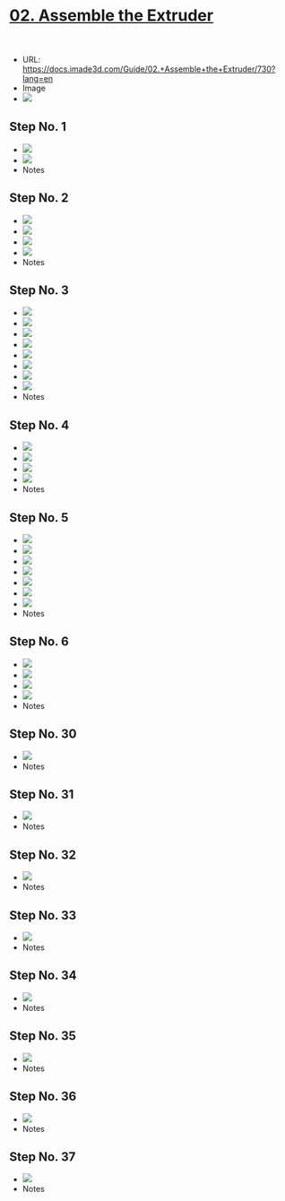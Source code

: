 # <u>02. Assemble the Extruder</u><br><br>

   - URL: https://docs.imade3d.com/Guide/02.+Assemble+the+Extruder/730?lang=en
   - Image
   - ![](assets/extruder/JB2e_extruder-34.jpg)
 

  ## Step No. 1 
  - ![](assets/extruder/JB2e_extruder-01.jpg)
  - ![](assets/extruder/JB2e_extruder-02.jpg)
   - Notes
  ## Step No. 2 
  - ![](assets/extruder/JB2e_extruder-03.jpg)
  - ![](assets/extruder/JB2e_extruder-04.jpg)
  - ![](assets/extruder/JB2e_extruder-05.jpg)
  - ![](assets/extruder/JB2e_extruder-06.jpg)
   - Notes
  ## Step No. 3
  - ![](assets/extruder/JB2e_extruder-07.jpg)
  - ![](assets/extruder/JB2e_extruder-08.jpg)
  - ![](assets/extruder/JB2e_extruder-09.jpg)
  - ![](assets/extruder/JB2e_extruder-10.jpg)
  - ![](assets/extruder/JB2e_extruder-11.jpg)
  - ![](assets/extruder/JB2e_extruder-12.jpg)
  - ![](assets/extruder/JB2e_extruder-13.jpg)
  - ![](assets/extruder/JB2e_extruder-14.jpg)
   - Notes
  ## Step No. 4
  - ![](assets/extruder/JB2e_extruder-15.jpg)
  - ![](assets/extruder/JB2e_extruder-16.jpg)
  - ![](assets/extruder/JB2e_extruder-17.jpg)
  - ![](assets/extruder/JB2e_extruder-18.jpg)
   - Notes
  ## Step No. 5
  - ![](assets/extruder/JB2e_extruder-19.jpg)
  - ![](assets/extruder/JB2e_extruder-20.jpg)
  - ![](assets/extruder/JB2e_extruder-21.jpg)
  - ![](assets/extruder/JB2e_extruder-22.jpg)
  - ![](assets/extruder/JB2e_extruder-23.jpg)
  - ![](assets/extruder/JB2e_extruder-24.jpg)
  - ![](assets/extruder/JB2e_extruder-25.jpg)
   - Notes
  ## Step No. 6
  - ![](assets/extruder/JB2e_extruder-26.jpg)
  - ![](assets/extruder/JB2e_extruder-27.jpg)
  - ![](assets/extruder/JB2e_extruder-28.jpg)
  - ![](assets/extruder/JB2e_extruder-29.jpg)
   - Notes
  ## Step No. 30
  - ![](assets/extruder/JB2e_extruder-30.jpg)
   - Notes
  ## Step No. 31
  - ![](assets/extruder/JB2e_extruder-31.jpg)
   - Notes
  ## Step No. 32
  - ![](assets/extruder/JB2e_extruder-32.jpg)
   - Notes
  ## Step No. 33
   - ![](assets/extruder/JB2e_extruder-33.jpg)
   - Notes
  ## Step No. 34
  - ![](assets/extruder/JB2e_extruder-34.jpg)
   - Notes
  ## Step No. 35
  - ![](assets/extruder/JB2e_extruder-35.jpg)
   - Notes
  ## Step No. 36
  - ![](assets/extruder/JB2e_extruder-36.jpg)
   - Notes
  ## Step No. 37
  - ![](assets/extruder/JB2e_extruder-37.jpg)
   - Notes
 
 
 
  
